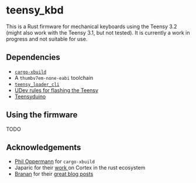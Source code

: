 # teensy_kbd

This is a Rust firmware for mechanical keyboards using the Teensy 3.2 (might also work with the
Teensy 3.1, but not tested). It is currently a work in progress and not suitable for use.

## Dependencies

- [`cargo-xbuild`](https://github.com/rust-osdev/cargo-xbuild)
- A `thumbv7em-none-eabi` toolchain
- [`teensy_loader_cli`](https://www.pjrc.com/teensy/loader_cli.html)
- [UDev rules for flashing the Teensy](https://www.pjrc.com/teensy/49-teensy.rules)
- [Teensyduino](https://www.pjrc.com/teensy/td_download.html)

## Using the firmware

TODO

## Acknowledgements

- [Phil Oppermann](https://github.com/phil-opp) for `cargo-xbuild`
- Japaric for their [work ](https://japaric.github.io/discovery/README.html) on Cortex in the rust ecosystem
- [Branan](https://github.com/branan) for their [great blog posts](https://branan.github.io/teensy/)
